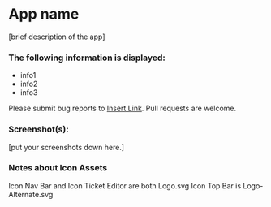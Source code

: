 # App name

[brief description of the app]

### The following information is displayed:

* info1
* info2
* info3

Please submit bug reports to [Insert Link](). Pull requests are welcome.

### Screenshot(s):
[put your screenshots down here.]


### Notes about Icon Assets
Icon Nav Bar and Icon Ticket Editor are both Logo.svg
Icon Top Bar is Logo-Alternate.svg